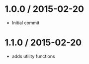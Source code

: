
1.0.0 / 2015-02-20
==================

 * Initial commit

1.1.0 / 2015-02-20
==================

 * adds utility functions

